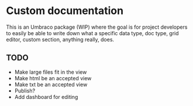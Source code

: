 # Custom documentation

This is an Umbraco package (WIP) where the goal is for project developers to easily be able to write down what a specific data type, doc type, grid editor, custom section, anything really, does.  

## TODO

* Make large files fit in the view
* Make html be an accepted view
* Make txt be an accepted view
* Publish?
* Add dashboard for editing
